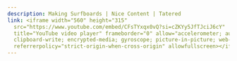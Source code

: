 ```yaml
---
description: Making Surfboards | Nice Content | Tatered
link: <iframe width="560" height="315"
  src="https://www.youtube.com/embed/CFsTYxqx0vQ?si=cZKYy5JfTJciJ6cY"
  title="YouTube video player" frameborder="0" allow="accelerometer; autoplay;
  clipboard-write; encrypted-media; gyroscope; picture-in-picture; web-share"
  referrerpolicy="strict-origin-when-cross-origin" allowfullscreen></iframe>
---
```

